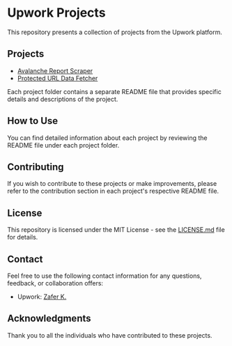 # Upwork Projects

This repository presents a collection of projects from the Upwork platform.

## Projects

- [Avalanche Report Scraper](https://github.com/z-kahraman/upwork/tree/main/13-Avalanche%20Report%20Scraper)
- [Protected URL Data Fetcher](https://github.com/z-kahraman/upwork/tree/main/14-ProtectedURL%20Fetcher)


Each project folder contains a separate README file that provides specific details and descriptions of the project.

## How to Use

You can find detailed information about each project by reviewing the README file under each project folder.

## Contributing

If you wish to contribute to these projects or make improvements, please refer to the contribution section in each project's respective README file.

## License

This repository is licensed under the MIT License - see the [LICENSE.md](LICENSE.md) file for details.

## Contact

Feel free to use the following contact information for any questions, feedback, or collaboration offers:

- Upwork: [Zafer K.](https://www.upwork.com/freelancers/~01004eda3bbfa6e4cc)

## Acknowledgments

Thank you to all the individuals who have contributed to these projects.

